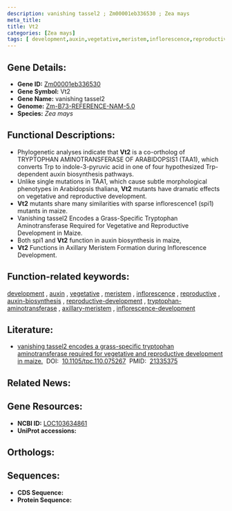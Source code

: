 ```yaml
---
description: vanishing tassel2 ; Zm00001eb336530 ; Zea mays
meta_title:
title: Vt2
categories: [Zea mays]
tags: [ development,auxin,vegetative,meristem,inflorescence,reproductive,auxin biosynthesis,reproductive development,tryptophan aminotransferase,axillary meristem,inflorescence development ]
---
```


## Gene Details:
- **Gene ID:**	[Zm00001eb336530](https://www.maizegdb.org/gene_center/gene/Zm00001eb336530)
- **Gene Symbol:** Vt2
- **Gene Name:** vanishing tassel2
- **Genome:** [Zm-B73-REFERENCE-NAM-5.0](https://www.maizegdb.org/genome/assembly/Zm-B73-REFERENCE-NAM-5.0)
- **Species:** *Zea mays*

## Functional Descriptions:
   - Phylogenetic analyses indicate that **Vt2** is a co-ortholog of TRYPTOPHAN AMINOTRANSFERASE OF ARABIDOPSIS1 (TAA1), which converts Trp to indole-3-pyruvic acid in one of four hypothesized Trp-dependent auxin biosynthesis pathways.
   - Unlike single mutations in TAA1, which cause subtle morphological phenotypes in Arabidopsis thaliana, **Vt2** mutants have dramatic effects on vegetative and reproductive development.
   - **Vt2** mutants share many similarities with sparse inflorescence1 (spi1) mutants in maize. 
   - Vanishing tassel2 Encodes a Grass-Specific Tryptophan Aminotransferase Required for Vegetative and Reproductive Development in Maize.
   - Both spi1 and **Vt2** function in auxin biosynthesis in maize,
   - **Vt2** Functions in Axillary Meristem Formation during Inflorescence Development.

## Function-related keywords:
[development](/tags/development/)&nbsp;,&nbsp;[auxin](/tags/auxin/)&nbsp;,&nbsp;[vegetative](/tags/vegetative/)&nbsp;,&nbsp;[meristem](/tags/meristem/)&nbsp;,&nbsp;[inflorescence](/tags/inflorescence/)&nbsp;,&nbsp;[reproductive](/tags/reproductive/)&nbsp;,&nbsp;[auxin-biosynthesis](/tags/auxin-biosynthesis/)&nbsp;,&nbsp;[reproductive-development](/tags/reproductive-development/)&nbsp;,&nbsp;[tryptophan-aminotransferase](/tags/tryptophan-aminotransferase/)&nbsp;,&nbsp;[axillary-meristem](/tags/axillary-meristem/)&nbsp;,&nbsp;[inflorescence-development](/tags/inflorescence-development/)

## Literature:
   - [vanishing tassel2 encodes a grass-specific tryptophan aminotransferase required for vegetative and reproductive development in maize.]( https://academic.oup.com/plcell/article/23/2/550/6095115?login=true)&nbsp;&nbsp;DOI:&nbsp;&nbsp;[10.1105/tpc.110.075267](https://academic.oup.com/plcell/article/23/2/550/6095115?login=true)&nbsp;&nbsp;PMID:&nbsp;&nbsp;[21335375](https://pubmed.ncbi.nlm.nih.gov/21335375/)

## Related News:

## Gene Resources:
- **NCBI ID:** [LOC103634861](https://www.ncbi.nlm.nih.gov/gene/?term=LOC103634861)
- **UniProt accessions:** [](https://www.uniprot.org/uniprotkb//entry)

## Orthologs:

## Sequences:
- **CDS Sequence:**
- **Protein Sequence:**
